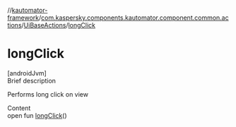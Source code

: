 //[kautomator-framework](../../index.md)/[com.kaspersky.components.kautomator.component.common.actions](../index.md)/[UiBaseActions](index.md)/[longClick](long-click.md)



# longClick  
[androidJvm]  
Brief description  


Performs long click on view

  
Content  
open fun [longClick](long-click.md)()  



